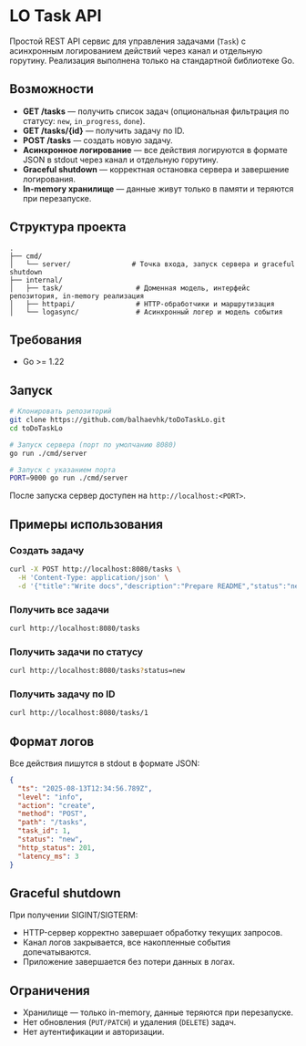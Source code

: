 


# LO Task API

Простой REST API сервис для управления задачами (`Task`) с асинхронным логированием действий через канал и отдельную горутину. Реализация выполнена только на стандартной библиотеке Go.

## Возможности

- **GET /tasks** — получить список задач (опциональная фильтрация по статусу: `new`, `in_progress`, `done`).
- **GET /tasks/{id}** — получить задачу по ID.
- **POST /tasks** — создать новую задачу.
- **Асинхронное логирование** — все действия логируются в формате JSON в stdout через канал и отдельную горутину.
- **Graceful shutdown** — корректная остановка сервера и завершение логирования.
- **In-memory хранилище** — данные живут только в памяти и теряются при перезапуске.

## Структура проекта

```
.
├── cmd/
│   └── server/               # Точка входа, запуск сервера и graceful shutdown
├── internal/
│   ├── task/                  # Доменная модель, интерфейс репозитория, in-memory реализация
│   ├── httpapi/               # HTTP-обработчики и маршрутизация
│   └── logasync/              # Асинхронный логер и модель события
```

## Требования

- Go >= 1.22

## Запуск

```bash
# Клонировать репозиторий
git clone https://github.com/balhaevhk/toDoTaskLo.git
cd toDoTaskLo

# Запуск сервера (порт по умолчанию 8080)
go run ./cmd/server

# Запуск с указанием порта
PORT=9000 go run ./cmd/server
```

После запуска сервер доступен на `http://localhost:<PORT>`.

## Примеры использования

### Создать задачу
```bash
curl -X POST http://localhost:8080/tasks \
  -H 'Content-Type: application/json' \
  -d '{"title":"Write docs","description":"Prepare README","status":"new"}'
```

### Получить все задачи
```bash
curl http://localhost:8080/tasks
```

### Получить задачи по статусу
```bash
curl http://localhost:8080/tasks?status=new
```

### Получить задачу по ID
```bash
curl http://localhost:8080/tasks/1
```

## Формат логов

Все действия пишутся в stdout в формате JSON:
```json
{
  "ts": "2025-08-13T12:34:56.789Z",
  "level": "info",
  "action": "create",
  "method": "POST",
  "path": "/tasks",
  "task_id": 1,
  "status": "new",
  "http_status": 201,
  "latency_ms": 3
}
```

## Graceful shutdown

При получении SIGINT/SIGTERM:
- HTTP-сервер корректно завершает обработку текущих запросов.
- Канал логов закрывается, все накопленные события допечатываются.
- Приложение завершается без потери данных в логах.

## Ограничения

- Хранилище — только in-memory, данные теряются при перезапуске.
- Нет обновления (`PUT/PATCH`) и удаления (`DELETE`) задач.
- Нет аутентификации и авторизации.